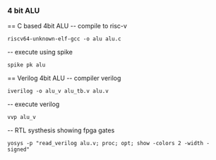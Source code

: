 ### 4 bit ALU
== C based 4bit ALU
-- compile to risc-v
```
riscv64-unknown-elf-gcc -o alu alu.c
```
-- execute using spike
```
spike pk alu
```
== Verilog 4bit ALU
-- compiler verilog
```
iverilog -o alu_v alu_tb.v alu.v
```
-- execute verilog
```
vvp alu_v
```
-- RTL systhesis showing fpga gates
```
yosys -p "read_verilog alu.v; proc; opt; show -colors 2 -width -signed"
```
